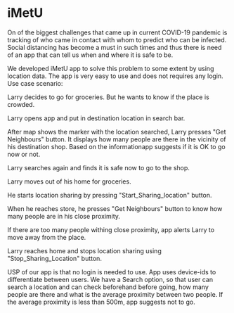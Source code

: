 # iMetU

On of the biggest challenges that came up in current COVID-19 pandemic is tracking of who came in contact with whom to predict who can be infected. Social distancing has become a must in such times and thus there is need of an app that can tell us when and where it is safe to be. 

We developed iMetU app to solve this problem to some extent by using location data. The app is very easy to use and does not requires any login.
Use case scenario:

  Larry decides to go for groceries. But he wants to know if the place is crowded.
  
  Larry opens app and put in destination location in search bar.
  
  After map shows the marker with the location searched, Larry presses "Get Neighbours" button. It displays how many people are there in the vicinity of his destination shop. Based on the informationapp suggests if it is OK to go now or not.
  
  Larry searches again and finds it is safe now to go to the shop.

  Larry moves out of his home for groceries.
  
  He starts location sharing by pressing "Start_Sharing_location" button.
  
  When he reaches store, he presses "Get Neighbours" button to know how many people are in his close proximity.
  
  If there are too many people withing close proximity, app alerts Larry to move away from the place.
  
  Larry reaches home and stops location sharing using "Stop_Sharing_Location" button.
  
  USP of our app is that no login is needed to use. App uses device-ids to differentiate between users. We have a Search option, so that user can search a location and can check beforehand before going, how many people are there and what is the average proximity between two people. If the average proximity is less than 500m, app suggests not to go.
